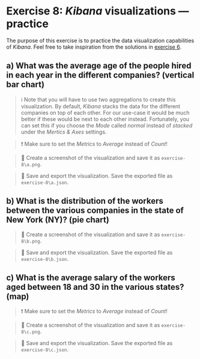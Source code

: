 # Exercise 8: _Kibana_ visualizations — practice

The purpose of this exercise is to practice the data visualization capabilities of _Kibana_. Feel free to take inspiration from the solutions in [exercise 6](exercise6.md).

## a) What was the average age of the people hired in each year in the different companies? (vertical bar chart)

> :information_source: Note that you will have to use two aggregations to create this visualization. By default, _Kibana_ stacks the data for the different companies on top of each other. For our use-case it would be much better if these would be next to each other instead. Fortunately, you can set this if you choose the _Mode_ called _normal_ instead of _stacked_ under the _Mertics & Axes_ settings.

> :heavy_exclamation_mark: Make sure to set the _Metrics_ to _Average_ instead of _Count_!

> :memo: Create a screenshot of the visualization and save it as `exercise-8\a.png`.

> :memo: Save and export the visualization. Save the exported file as `exercise-8\a.json`.

## b) What is the distribution of the workers between the various companies in the state of New York (NY)? (pie chart)

> :memo: Create a screenshot of the visualization and save it as `exercise-8\b.png`.

> :memo: Save and export the visualization. Save the exported file as `exercise-8\b.json`.

## c) What is the average salary of the workers aged between 18 and 30 in the various states? (map)

> :heavy_exclamation_mark: Make sure to set the _Metrics_ to _Average_ instead of _Count_!

> :memo: Create a screenshot of the visualization and save it as `exercise-8\c.png`.

> :memo: Save and export the visualization. Save the exported file as `exercise-8\c.json`.